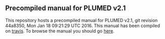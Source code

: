 Precompiled manual for PLUMED v2.1
-----------------------------

This repository hosts a precompiled manual
for PLUMED v2.1, git revision 44a8350, Mon Jan 18 09:21:29 UTC 2016.
This manual has been compiled on [travis](http://travis-ci.org/plumed/plumed2).
To browse the manual you should go
[here](http://plumed.github.io/doc-v2.1).

